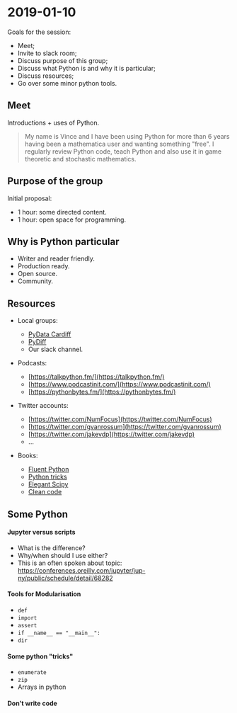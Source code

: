 # 2019-01-10

Goals for the session:

- Meet;
- Invite to slack room;
- Discuss purpose of this group;
- Discuss what Python is and why it is particular;
- Discuss resources;
- Go over some minor python tools.

## Meet

Introductions + uses of Python.

> My name is Vince and I have been using Python for more than 6 years having
> been a mathematica user and wanting something "free". I
> regularly review Python code, teach Python and also use it in game theoretic
> and stochastic mathematics.

## Purpose of the group

Initial proposal:

- 1 hour: some directed content.
- 1 hour: open space for programming.

## Why is Python particular

- Writer and reader friendly.
- Production ready.
- Open source.
- Community.

## Resources

- Local groups:

    - [PyData Cardiff](https://www.meetup.com/PyData-Cardiff-Meetup/)
    - [PyDiff](https://www.meetup.com/pydiff/)
    - Our slack channel.

- Podcasts:

    - [https://talkpython.fm/](https://talkpython.fm/)
    - [https://www.podcastinit.com/](https://www.podcastinit.com/)
    - [https://pythonbytes.fm/](https://pythonbytes.fm/)

- Twitter accounts:

    - [https://twitter.com/NumFocus](https://twitter.com/NumFocus)
    - [https://twitter.com/gvanrossum](https://twitter.com/gvanrossum)
    - [https://twitter.com/jakevdp](https://twitter.com/jakevdp)
    - ...

- Books:

    - [Fluent Python](https://www.amazon.co.uk/Fluent-Python-Luciano-Ramalho/dp/1491946008/ref=sr_1_1?ie=UTF8&qid=1546882783&sr=8-1&keywords=fluent+python)
    - [Python tricks](https://smile.amazon.co.uk/Python-Tricks-Buffet-Awesome-Features/dp/1775093301/ref=sr_1_1?ie=UTF8&qid=1546882821&sr=8-1&keywords=python+tricks)
    - [Elegant Scipy](https://smile.amazon.co.uk/Elegant-SciPy-Juan-Nunez-iglesias/dp/1491922877/ref=sr_1_sc_1?ie=UTF8&qid=1546885482&sr=8-1-spell&keywords=elevant+scipy)
    - [Clean code](https://www.amazon.co.uk/Clean-Code-Handbook-Software-Craftsmanship/dp/0132350882/ref=sr_1_1?ie=UTF8&qid=1546882756&sr=8-1&keywords=clean+code)


## Some Python

#### Jupyter versus scripts

- What is the difference?
- Why/when should I use either?
- This is an often spoken about topic:
  https://conferences.oreilly.com/jupyter/jup-ny/public/schedule/detail/68282

#### Tools for Modularisation

- `def`
- `import`
- `assert`
- `if __name__ == "__main__":`
- `dir`

#### Some python "tricks"

- `enumerate`
- `zip`
- Arrays in python

#### Don't write code
